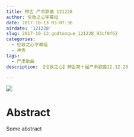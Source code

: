 ```yaml
---
title: 神舌 严肃歌曲 121228
author: 伦敦之心字幕组
date: 2017-10-13 03:07:36
airdate: '121228'
slug: 2017-10-13_godtongue_121228_93cf0f62
categories:
  - 伦敦之心字幕组
  - 神舌
tags:
  - 严肃歌曲
description: 【伦敦之心】神舌第十届严肃歌曲12.12.28

---
```

![](/img/gakki.jpg)
# Abstract
Some abstract
